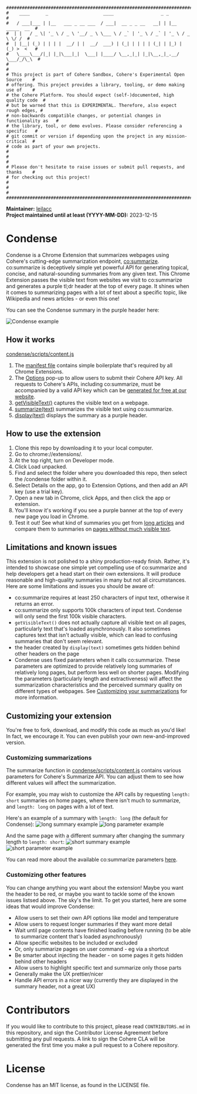 ```
################################################################################
#    ____      _                     ____                  _ _                 #
#   / ___|___ | |__   ___ _ __ ___  / ___|  __ _ _ __   __| | |__   _____  __  #
#  | |   / _ \| '_ \ / _ \ '__/ _ \ \___ \ / _` | '_ \ / _` | '_ \ / _ \ \/ /  #
#  | |__| (_) | | | |  __/ | |  __/  ___) | (_| | | | | (_| | |_) | (_) >  <   #
#   \____\___/|_| |_|\___|_|  \___| |____/ \__,_|_| |_|\__,_|_.__/ \___/_/\_\  #
#                                                                              #
# This project is part of Cohere Sandbox, Cohere's Experimental Open Source    #
# offering. This project provides a library, tooling, or demo making use of    #
# the Cohere Platform. You should expect (self-)documented, high quality code  #
# but be warned that this is EXPERIMENTAL. Therefore, also expect rough edges, #
# non-backwards compatible changes, or potential changes in functionality as   #
# the library, tool, or demo evolves. Please consider referencing a specific   #
# git commit or version if depending upon the project in any mission-critical  #
# code as part of your own projects.                                           #
#                                                                              #
# Please don't hesitate to raise issues or submit pull requests, and thanks    #
# for checking out this project!                                               #
#                                                                              #
################################################################################
```

**Maintainer:** [leilacc](https://github.com/leilacc) \
**Project maintained until at least (YYYY-MM-DD):** 2023-12-15

# Condense
Condense is a Chrome Extension that summarizes webpages using Cohere's cutting-edge summarization endpoint, [co:summarize](https://docs.cohere.com/reference/summarize-2).
co:summarize is deceptively simple yet powerful API for generating topical, concise, and natural-sounding summaries from any given text.
This Chrome Extension passes the visible text from websites we visit to co:summarize and generates a purple tl;dr header at the top of every page.
It shines when it comes to summarizing pages with a lot of text about a specific topic, like Wikipedia and news articles - or even this one!

You can see the Condense summary in the purple header here:

![Condense example](condense_example.png)

## How it works
[condense/scripts/content.js](condense/scripts/content.js)
1. The [manifest file](condense/manifest.json) contains simple boilerplate that's required by all Chrome Extensions.
2. The [Options](condense/options) pop-up to allow users to submit their Cohere API key. All requests to Cohere's APIs, including co:summarize, must be accompanied by a valid API key which can be [generated for free at our website](https://dashboard.cohere.ai/api-keys).
3. [getVisibleText()](condense/scripts/content.js#L84) captures the visible text on a webpage.
4. [summarize(text)](condense/scripts/content.js#L35) summarizes the visible text using co:summarize.
5. [display(text)](condense/scripts/content.js#L14) displays the summary as a purple header.

## How to use the extension
1. Clone this repo by downloading it to your local computer.
2. Go to chrome://extensions/.
3. At the top right, turn on Developer mode.
4. Click Load unpacked.
5. Find and select the folder where you downloaded this repo, then select the /condense folder within it.
6. Select Details on the app, go to Extension Options, and then add an API key (use a trial key).
7. Open a new tab in Chrome, click Apps, and then click the app or extension.
8. You'll know it's working if you see a purple banner at the top of every new page you load in Chrome.
9. Test it out! See what kind of summaries you get from [long articles](https://en.wikipedia.org/wiki/Ice_cream) and compare them to summaries on [pages without much visible text](https://dashboard.cohere.ai/playground/generate).

## Limitations and known issues
This extension is not polished to a shiny production-ready finish. Rather, it's intended to showcase one simple yet compelling use of co:summarize and help developers get a head start on their own extensions. It will produce reasonable and high-quality summaries in many but not all circumstances. Here are some limitations and issues you should be aware of:

- co:summarize requires at least 250 characters of input text, otherwise it returns an error.
- co:summarize only supports 100k characters of input text. Condense will only send the first 100k visible characters.
- `getVisibleText()` does not actually capture all visible text on all pages, particularly text that's loaded asynchronously. It also sometimes captures text that isn't actually visible, which can lead to confusing summaries that don't seem relevant.
- the header created by `display(text)` sometimes gets hidden behind other headers on the page
- Condense uses fixed parameters when it calls co:summarize. These parameters are optimized to provide relatively long summaries of relatively long pages, but perform less well on shorter pages. Modifying the parameters (particularly length and extractiveness) will affect the summarization characteristics and the perceived summary quality on different types of webpages. See [Customizing your summarizations](#customizing-your-summarizations) for more information.

## Customizing your extension
You're free to fork, download, and modify this code as much as you'd like! In fact, we encourage it. You can even publish your own new-and-improved version.

### Customizing summarizations
The summarize function in [condense/scripts/content.js](condense/scripts/content.js) contains various parameters for Cohere's Summarize API. You can adjust them to see how different values will affect the summarization.

For example, you may wish to customize the API calls by requesting `length: short` summaries on home pages, where there isn't much to summarize, and `length: long` on pages with a lot of text.

Here's an example of a summary with `length: long` (the default for Condense):
![long summary example](long_summary.png)
![long parameter example](long_param.png)

And the same page with a different summary after changing the summary length to `length: short`:
![short summary example](short_summary.png)
![short parameter example](short_param.png)

You can read more about the available co:summarize parameters [here](https://docs.cohere.com/reference/summarize-2).

### Customizing other features
You can change anything you want about the extension! Maybe you want the header to be red, or maybe you want to tackle some of the known issues listsed above. The sky's the limit. To get you started, here are some ideas that would improve Condense:

- Allow users to set their own API options like model and temperature
- Allow users to request longer summaries if they want more detail
- Wait until page contents have finished loading before running (to be able to summarize content that's loaded asynchronously)
- Allow specific websites to be included or excluded
- Or, only summarize pages on user command - eg via a shortcut
- Be smarter about injecting the header - on some pages it gets hidden behind other headers
- Allow users to highlight specific text and summarize only those parts
- Generally make the UX prettier/nicer
- Handle API errors in a nicer way (currently they are displayed in the summary header, not a great UX)

# Contributors
If you would like to contribute to this project, please read `CONTRIBUTORS.md`
in this repository, and sign the Contributor License Agreement before submitting
any pull requests. A link to sign the Cohere CLA will be generated the first time 
you make a pull request to a Cohere repository.

# License
Condense has an MIT license, as found in the LICENSE file.
